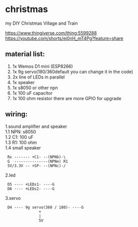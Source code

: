 # christmas
my DIY Christmas Village and Train 

https://www.thingiverse.com/thing:5599288</br>
https://youtube.com/shorts/ej0nH_mT4Pg?feature=share

## material list:

1. 1x Wemos D1 mini (ESP8266)
2. 1x 9g servo(180/360default you can change it in the code)
3. 2x  line of LEDs in parallel
4. 1x speaker
5. 1x s8050 or other npn
6. 1x 100 uF capacitor
7. 1x 100 ohm resistor
there are more GPIO for upgrade

## wiring:

 1.sound amplifier and speaker</br>
   1.1 NPN: s8050</br>
   1.2 C1: 100 uF </br>
   1.3 R1: 100 ohm</br>
   1.4 small speaker</br>
   
     Rx ------- +C1- --(NPNb)-\ 
     G  ---------------(NPNe) R1
     5V/3.3V -- +SP- --(NPNc)-/
 
 2.led
 
     D5 ---- +LEDs1- ----G
     D6 ---- +LEDs2- ----G
 
 3.servo
 
     D4 ---- 9g servo(360 / 180)- ----G
                   +
                   |
                   5V
 
 
 
 
